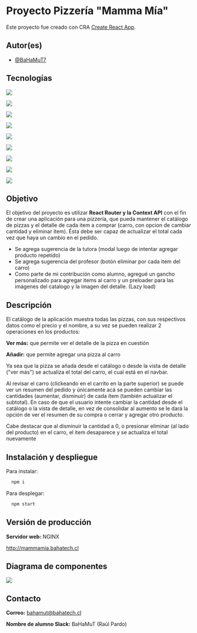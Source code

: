 # Proyecto Pizzería "Mamma Mía"

Este proyecto fue creado con CRA [Create React App](https://github.com/facebook/create-react-app).

## Autor(es)
- [@BaHaMuT7](https://github.com/BaHaMuT7)

## Tecnologías

[<img src="https://img.shields.io/badge/18.7.0-Node-black">]()

[<img src="https://img.shields.io/badge/0.27.2-Axios-black">]()

[<img src="https://img.shields.io/badge/8.15.0-npm-blueviolet">]()

[<img src="https://img.shields.io/badge/5.2.1-Bootstrap-blueviolet">]()

[<img src="https://img.shields.io/badge/2.5.0-React Boostrap-blueviolet">]()

[<img src="https://img.shields.io/badge/18.2.0-React-blue">]()

[<img src="https://img.shields.io/badge/6.3.0-React Router-red">]()

[<img src="https://img.shields.io/badge/1.55.0-SASS-pink">]()

[<img src="https://img.shields.io/badge/0.13.6-React Spinners-lightgreen">]()


## Objetivo

El objetivo del proyecto es utilizar **React Router y la Context API** con el fin de  crear una aplicación para una
pizzería, que pueda mantener el catálogo de pizzas y el detalle de cada item a comprar (carro, con opcion de cambiar
cantidad y eliminar item). Ésta debe ser capaz de actualizar el total cada vez que haya un cambio en el pedido.

- Se agrega sugerencia de la tutora (modal luego de intentar agregar producto repetido)
- Se agrega sugerencia del profesor (botón eliminar por cada item del carro)
- Como parte de mi contribución como alumno, agregué un gancho personalizado para agregar items al carro y un preloader
para las imágenes del catalogo y la imagen del detalle. (Lazy load)

## Descripción

El catálogo de la aplicación muestra todas las pizzas, con sus respectivos datos como el precio y el nombre, a su vez
se pueden realizar 2 operaciones en los productos:

**Ver más:** que permite ver el detalle de la pizza en cuestión

**Añadir:** que permite agregar una pizza al carro

Ya sea que la pizza se añada desde el catálogo o desde la vista de detalle ("ver más") se actualiza el total del carro,
el cual está en el navbar.

Al revisar el carro (clickeando en el carrito en la parte superior) se puede ver un resumen del pedido y únicamente acá 
se pueden cambiar las cantidades (aumentar, disminuir) de cada ítem (también actualizar el subtotal). En caso de que el
usuario intente cambiar la cantidad desde el catálogo o la vista de detalle, en vez de consolidar al aumento se le dará 
la opción de ver el resumen de su compra o cerrar y agregar otro producto.

Cabe destacar que al disminuir la cantidad a 0, o presionar eliminar (al lado del producto) en el carro, el item
desaparece y se actualiza el total nuevamente



## Instalación y despliegue

Para instalar:

```bash
  npm i
```

Para desplegar:

```bash
  npm start
```

## Versión de producción

**Servidor web:** NGINX

http://mammamia.bahatech.cl


## Diagrama de componentes

<img src="https://sat02pap001files.storage.live.com/y4mX0L7LFrPDoAbqVqZ_Uvo3Fk1DxJB1e9PeNe_v4dFN7_Gzen5qfWVQcxuhv2v-Dqplm9nYPejWNpVRIYNaWuYcyCTbhnOFOC38JTsZaAk2uEv8vkViAM7N3n_kf2o1i64ssfH-UQLZiu7xAW1KdrPO-prLzUxthq_TTaI8FAoxQ4kGk59cJ4AFxBhO0sjLe38?width=2052&height=1150&cropmode=none">


## Contacto

**Correo:** bahamut@bahatech.cl

**Nombre de alumno Slack:** BaHaMuT (Raúl Pardo)